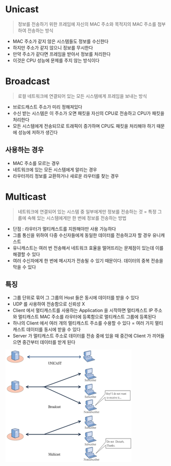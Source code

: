 # Unicast

> 정보를 전송하기 위한 프레임에 자신의 MAC 주소와 목적지의 MAC 주소를 첨부하여 전송하는 방식

* MAC 주소가 같지 않은 시스템들도 정보를 수신한다
* 하지만 주소가 같지 않으니 정보를 무시한다
* 만약 주소가 같다면 프레임을 받아서 정보를 처리한다
* 이것은 CPU 성능에 문제를 주지 않는 방식이다

# Broadcast

> 로컬 네트워크에 연결되어 있는 모든 시스템에게 프레임을 보내는 방식

* 브로드캐스트 주소가 미리 정해져있다
* 수신 받는 시스템은 이 주소가 오면 패킷을 자신의 CPU로 전송하고 CPU가 패킷을 처리한다
* 모든 시스템에게 전송되므로 트래픽이 증가하며 CPU도 패킷을 처리해야 하기 때문에 성능에 저하가 생긴다

## 사용하는 경우

* MAC 주소를 모르는 경우
* 네트워크에 있는 모든 시스템에게 알리는 경우
* 라우터끼리 정보를 교환하거나 새로운 라우터를 찾는 경우

# Multicast

> 네트워크에 연결되어 있는 시스템 중 일부에게만 정보를 전송하는 것 = 특정 그룹에 속해 있는 시스템에게만 한 번에 정보를 전송하는 방법

* 단점 : 라우터가 멀티캐스트를 지원해야만 사용 가능하다
* 그룹 통신을 위하여 다중 수신자들에게 동일한 데이터를 전송하고자 할 경우 유니캐스트
* 유니캐스트는 여러 번 전송해서 네트워크 효율을 떨어뜨리는 문제점이 있는데 이를 해결할 수 있다
* 여러 수신자에게 한 번에 메시지가 전송될 수 있기 때문이다. 데이터의 중복 전송을 막을 수 있다

## 특징

* 그룹 단위로 묶어 그 그룹의 Host 들은 동시에 데이터를 받을 수 있다
* UDP 를 사용하여 전송함으로 신뢰성 X
* Client 에서 멀티캐스트를 사용하는 Application 을 시작하면 멀티캐스트 IP 주소와 멀티캐스트 MAC 주소를 라우터에 등록함으로 멀티캐스트 그룹에 등록된다
* 하나의 Client 에서 여러 개의 멀티캐스트 주소를 수용할 수 있다 = 여러 가지 멀티캐스트 데이터를 동시에 받을 수 있다
* Server 가 멀티캐스트 주소로 데이터를 전송 중에 있을 때 중간에 Client 가 끼어들으면 중간부터 데이터를 받게 된다

![img.png](../z-Image/img1/cast.png)